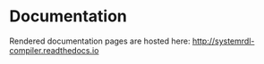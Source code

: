 # Documentation

Rendered documentation pages are hosted here: http://systemrdl-compiler.readthedocs.io

